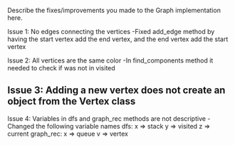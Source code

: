Describe the fixes/improvements you made to the Graph implementation here.

Issue 1: No edges connecting the vertices
-Fixed add_edge method by having the start vertex add the end vertex, and the end vertex add the start vertex

Issue 2: All vertices are the same color
-In find_components method it needed to check if was not in visited

Issue 3: Adding a new vertex does not create an object from the Vertex class
-

Issue 4: Variables in dfs and graph_rec methods are not descriptive
-Changed the following variable names
dfs:
x => stack
y => visited
z => current
graph_rec:
x => queue
v => vertex
